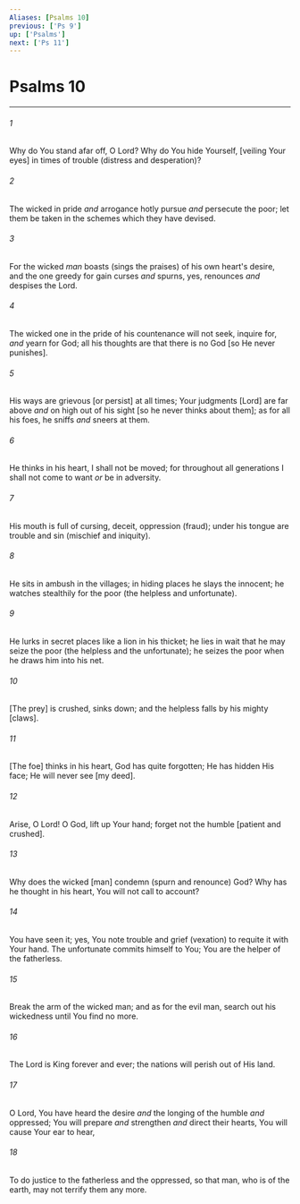 ```yaml
---
Aliases: [Psalms 10]
previous: ['Ps 9']
up: ['Psalms']
next: ['Ps 11']
---
```

# Psalms 10

***














###### 1 






Why do You stand afar off, O Lord? Why do You hide Yourself, [veiling Your eyes] in times of trouble (distress and desperation)? 













###### 2 






The wicked in pride _and_ arrogance hotly pursue _and_ persecute the poor; let them be taken in the schemes which they have devised. 













###### 3 






For the wicked _man_ boasts (sings the praises) of his own heart's desire, and the one greedy for gain curses _and_ spurns, yes, renounces _and_ despises the Lord. 













###### 4 






The wicked one in the pride of his countenance will not seek, inquire for, _and_ yearn for God; all his thoughts are that there is no God [so He never punishes]. 













###### 5 






His ways are grievous [or persist] at all times; Your judgments [Lord] are far above _and_ on high out of his sight [so he never thinks about them]; as for all his foes, he sniffs _and_ sneers at them. 













###### 6 






He thinks in his heart, I shall not be moved; for throughout all generations I shall not come to want _or_ be in adversity. 













###### 7 






His mouth is full of cursing, deceit, oppression (fraud); under his tongue are trouble and sin (mischief and iniquity). 













###### 8 






He sits in ambush in the villages; in hiding places he slays the innocent; he watches stealthily for the poor (the helpless and unfortunate). 













###### 9 






He lurks in secret places like a lion in his thicket; he lies in wait that he may seize the poor (the helpless and the unfortunate); he seizes the poor when he draws him into his net. 













###### 10 






[The prey] is crushed, sinks down; and the helpless falls by his mighty [claws]. 













###### 11 






[The foe] thinks in his heart, God has quite forgotten; He has hidden His face; He will never see [my deed]. 













###### 12 






Arise, O Lord! O God, lift up Your hand; forget not the humble [patient and crushed]. 













###### 13 






Why does the wicked [man] condemn (spurn and renounce) God? Why has he thought in his heart, You will not call to account? 













###### 14 






You have seen it; yes, You note trouble and grief (vexation) to requite it with Your hand. The unfortunate commits himself to You; You are the helper of the fatherless. 













###### 15 






Break the arm of the wicked man; and as for the evil man, search out his wickedness until You find no more. 













###### 16 






The Lord is King forever and ever; the nations will perish out of His land. 













###### 17 






O Lord, You have heard the desire _and_ the longing of the humble _and_ oppressed; You will prepare _and_ strengthen _and_ direct their hearts, You will cause Your ear to hear, 













###### 18 






To do justice to the fatherless and the oppressed, so that man, who is of the earth, may not terrify them any more.
